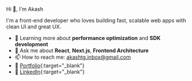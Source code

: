 Hi 👋, I'm Akash

I'm a front-end developer who loves building fast, scalable web apps with clean UI and great UX.

- 🌱 Learning more about **performance optimization** and **SDK development**
- 💬 Ask me about **React**, **Next.js**, **Frontend Architecture**
- 📫 How to reach me: akashtg.inbox@gmail.com
- 🔗 [Portfolio](https://akashz.netlify.app){:target="_blank"}
- 🔗 [LinkedIn](https://www.linkedin.com/in/akashtg02){:target="_blank"}
